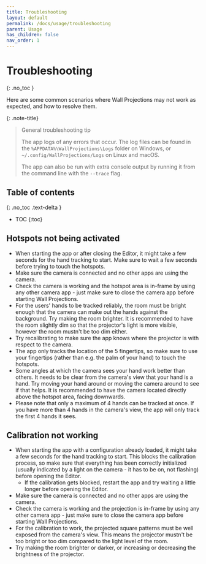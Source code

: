 ```yaml
---
title: Troubleshooting
layout: default
permalink: /docs/usage/troubleshooting
parent: Usage
has_children: false
nav_order: 1
---
```


# Troubleshooting
{: .no_toc }

Here are some common scenarios where Wall Projections may not work as expected, and how to resolve them.

{: .note-title}
> General troubleshooting tip
>
> The app logs of any errors that occur. The log files can be found in the `%APPDATA%\WallProjections\Logs` folder 
> on Windows, or `~/.config/WallProjections/Logs` on Linux and macOS.
>
> The app can also be run with extra console output by running it from the command line with the `--trace` flag.

## Table of contents
{: .no_toc .text-delta }

- TOC
{:toc}

## Hotspots not being activated

- When starting the app or after closing the Editor, it might take a few seconds for the hand tracking to start.
  Make sure to wait a few seconds before trying to touch the hotspots.
- Make sure the camera is connected and no other apps are using the camera.
- Check the camera is working and the hotspot area is in-frame by using any other camera app - just make sure to
  close the camera app before starting Wall Projections.
- For the users' hands to be tracked reliably, the room must be bright enough that the camera can make out the hands
  against the background. Try making the room brighter. It is recommended to have the room slightly dim so that the
  projector's light is more visible, however the room mustn't be too dim either.
- Try recalibrating to make sure the app knows where the projector is with respect to the camera.
- The app only tracks the location of the 5 fingertips, so make sure to use your fingertips (rather than e.g. the palm
  of your hand) to touch the hotspots.
- Some angles at which the camera sees your hand work better than others. It needs to be clear from the camera's view
  that your hand is a hand. Try moving your hand around or moving the camera around to see if that helps. It is
  recommended to have the camera located directly above the hotspot area, facing downwards.
- Please note that only a maximum of 4 hands can be tracked at once. If you have more than 4 hands in the camera's view,
  the app will only track the first 4 hands it sees.

## Calibration not working

- When starting the app with a configuration already loaded, it might take a few seconds for the hand tracking to start.
  This blocks the calibration process, so make sure that everything has been correctly initialized
  (usually indicated by a light on the camera - it has to be on, not flashing) before opening the Editor.
    - If the calibration gets blocked, restart the app and try waiting a little longer before opening the Editor.
- Make sure the camera is connected and no other apps are using the camera.
- Check the camera is working and the projection is in-frame by using any other camera app - just make sure to close the
  camera app before starting Wall Projections.
- For the calibration to work, the projected square patterns must be well exposed from the camera's view. This means
  the projector mustn't be too bright or too dim compared to the light level of the room.
- Try making the room brighter or darker, or increasing or decreasing the brightness of the projector.
